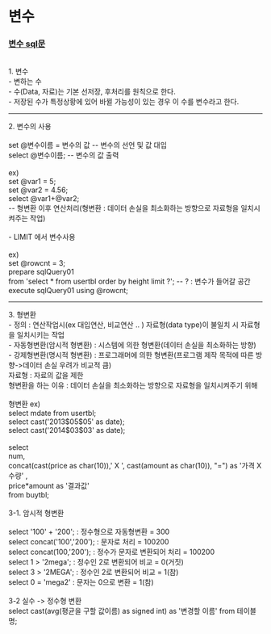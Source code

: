 # 변수 <br>
### [변수 sql문](https://github.com/jiyoung79/StudyFiles/blob/main/Database/sql%20files/05%20%EB%B3%80%EC%88%98.sql)
<br>
1. 변수<br>
- 변하는 수<br>
- 수(Data, 자료)는 기본 선저장, 후처리를 원칙으로 한다.<br>
- 저장된 수가 특정상황에 있어 바뀔 가능성이 있는 경우 이 수를 변수라고 한다.<br>
<hr>
2. 변수의 사용<br>
<br>
set @변수이름 = 변수의 값	-- 변수의 선언 및 값 대입<br>
select @변수이름;		-- 변수의 값 출력<br>
<br>
ex)<br>
set @var1 = 5;<br>
set @var2 = 4.56;<br>
select @var1+@var2;<br>
-- 형변환 이후 연산처리(형변환 : 데이터 손실을 최소화하는 방향으로 자료형을 일치시켜주는 작업)<br>
<br>
- LIMIT 에서 변수사용<br>
<br>
ex)<br>
set @rowcnt = 3;<br>
prepare sqlQuery01<br>
from 'select * from usertbl order by height limit ?';	-- ? : 변수가 들어갈 공간<br>
execute sqlQuery01 using @rowcnt;<br>
<hr>
3. 형변환<br>
- 정의 : 연산작업시(ex 대입연산, 비교연산 .. ) 자료형(data type)이 불일치 시 자료형을 일치시키는 작업<br>
- 자동형변환(암시적 형변환) : 시스템에 의한 형변환(데이터 손실을 최소화하는 방향)<br>
- 강제형변환(명시적 형변환) : 프로그래머에 의한 형변환(프로그램 제작 목적에 따른 방향->데이터 손실 우려가 비교적 큼)<br>
자료형 : 자료의 값을 제한<br>
형변환을 하는 이유 : 데이터 손실을 최소화하는 방향으로 자료형을 일치시켜주기 위해<br>
<br>
형변환 ex)<br>
select mdate from usertbl;<br>
select cast('2013$05$05' as date);<br>
select cast('2014$03$03' as date);<br>
<br>
select <br>
num, <br>
concat(cast(price as char(10)),' X ', cast(amount as char(10)), "=") as '가격 X 수량' ,<br>
price*amount as '결과값'<br>
from buytbl;<br>
<br>
3-1. 암시적 형변환<br>
<br>
select '100' + '200';		: 정수형으로 자동형변환		  = 300<br>
select concat('100','200');	: 문자로 처리		     = 100200<br>
select concat(100,'200');	: 정수가 문자로 변환되어 처리	 = 100200<br>
select 1 > '2mega';		: 정수인 2로 변환되어 비교	   = 0(거짓)<br>
select 3 > '2MEGA';		: 정수인 2로 변환되어 비교	   = 1(참)<br>
select 0 = 'mega2'		: 문자는 0으로 변환  	            = 1(참)<br>
<br>
3-2 실수 -> 정수형 변환<br>
select cast(avg(평균을 구할 값이름) as signed int) as '변경할 이름' from 테이블명;<br>







